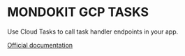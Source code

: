 # MONDOKIT GCP TASKS

Use Cloud Tasks to call task handler endpoints in your app.

[Official documentation](https://mondokit.dev/packages/gcp-tasks.html)
